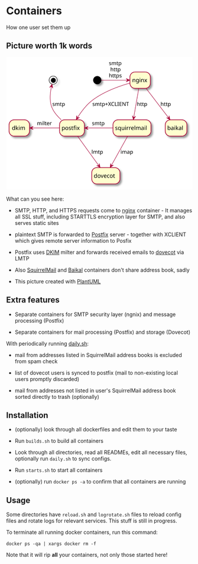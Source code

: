 Containers
==========

How one user set them up

Picture worth 1k words
----------------------

![containers overview](containers.svg)

What can you see here:

* SMTP, HTTP, and HTTPS requests come to [nginx][] container - It manages all SSL stuff, including STARTTLS encryption layer for SMTP, and also serves static sites

* plaintext SMTP is forwarded to [Postfix][] server - together with XCLIENT which gives remote server information to Posfix

* Postfix uses [DKIM][] milter and forwards received emails to [dovecot][] via LMTP

* Also [SquirrelMail][] and [Baikal][] containers don't share address book, sadly

* This picture created with [PlantUML][p1]

[nginx]: nginx.cont/README.md
[Postfix]: postfix.cont/README.md
[dovecot]: dovecot.cont/README.md
[DKIM]: dkim.cont/README.md
[SquirrelMail]: squirrelmail.cont/README.md
[Baikal]: baikal.cont/README.md
[p1]: http://www.plantuml.com/plantuml/uml/LP0zImGn48Rx-HLJAockNOvm81Q2M5a8QX4lepTS9XkJYPp_NjmrRj84yippllau57LPgmGuiISaIVgDdienSrAU8y3prIiQY_63usN28ffUuadRMW2AEYLCSz5tli3YeJ6saJLp_NHpVtVxy3ZQEzplANfhuG-WgLjojqRR2VxCidd1s8LCA1oKyhyrVz5nraqqjh49GrTNFYldJ44S1-WtQ_Tm-t4-LBAur3sw5oVy_I7efc-Epwxn0qLV9Vm0


Extra features
--------------

* Separate containers for SMTP security layer (ngnix) and message processing (Postfix)

* Separate containers for mail processing (Postfix) and storage (Dovecot)

With periodically running [daily.sh](daily.sh):

* mail from addresses listed in SquirrelMail address books is excluded from spam check

* list of dovecot users is synced to postfix (mail to non-existing local users promptly discarded)

* mail from addresses not listed in user's SquirrelMail address book sorted directly to trash (optionally)


Installation
------------

* (optionally) look through all dockerfiles and edit them to your taste

* Run `builds.sh` to build all containers

* Look through all directories, read all READMEs, edit all necessary files,
optionally run `daily.sh` to sync configs.

* Run `starts.sh` to start all containers

* (optionally) run `docker ps -a` to confirm that all containers are running

Usage
-----

Some directories have `reload.sh` and `logrotate.sh` files to reload config files and rotate logs for relevant services.
This stuff is still in progress.

To terminate all running docker containers, run this command:

	docker ps -qa | xargs docker rm -f

Note that it will rip **all** your containers, not only those started here!
